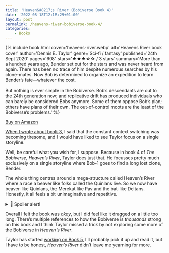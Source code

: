 ```yaml
---
title: 'Heaven&#8217;s River (Bobiverse Book 4)'
date: '2022-08-18T12:18:29+01:00'
layout: post
permalink: /heavens-river-bobiverse-book-4/
categories:
    - Books
---
```

{% include book.html cover='heavens-river.webp' alt='Heavens River book cover' author='Dennis E. Taylor' genre='Sci-fi / fantasy' published='24th Sept 2020' pages='608' stars='★★★☆☆ / 3 stars' summary='More than a hundred years ago, Bender set out for the stars and was never heard from again. There has been no trace of him despite numerous searches by his clone-mates. Now Bob is determined to organize an expedition to learn Bender’s fate—whatever the cost.<br><br>But nothing is ever simple in the Bobiverse. Bob’s descendants are out to the 24th generation now, and replicative drift has produced individuals who can barely be considered Bobs anymore. Some of them oppose Bob’s plan; others have plans of their own. The out-of-control moots are the least of the Bobiverse’s problems.' %}

[Buy on Amazon](https://amzn.to/3CeABw7)

[When I wrote about book 3](/all-these-worlds-bobiverse-book-3/), I said that the constant context switching was becoming tiresome, and I would have liked to see Taylor focus on a single storyline.

Well, be careful what you wish for, I suppose. Because in book 4 of *The Bobiverse*, *Heaven’s River*, Taylor does just that. He focusses pretty much exclusively on a single storyline where Bob-1 goes to find a long lost clone, Bender.

The whole thing centres around a mega-structure called Heaven’s River where a race a beaver like folks called the Quinlans live. So we now have beaver-like Quinlans, the Merekat like Pav and the bat-like Deltans. Honestly, it all feels a bit unimaginative and repetitive.

<details> <summary>🚨 Spoiler alert!</summary>
    <p>This book was longer than the others and I really felt it. 600 pages of Bob-1 running around Heaven’s River, finding Bender, then running around avoiding capture over and over just felt a bit boring after a while.</p>
</details>

Overall I felt the book was *okay*, but I did feel like it dragged on a little too long. There’s multiple references to how the Bobiverse is *thousands* strong on this book and I think Taylor missed a trick by not exploring some more of the Bobiverse in *Heaven’s River*.

Taylor has started [working on Book 5](http://dennisetaylor.org/status-of-things/), I’ll probably pick it up and read it, but I have to be honest, *Heaven’s River* didn’t leave me yearning for more.